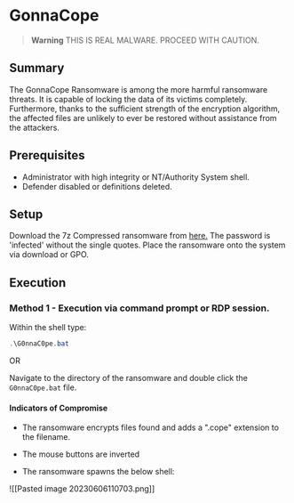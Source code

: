 
# GonnaCope

> **Warning**
> THIS IS REAL MALWARE. PROCEED WITH CAUTION. 

## Summary

The GonnaCope Ransomware is among the more harmful ransomware threats. It is capable of locking the data of its victims completely. Furthermore, thanks to the sufficient strength of the encryption algorithm, the affected files are unlikely to ever be restored without assistance from the attackers.

## Prerequisites

- Administrator with high integrity or NT/Authority System shell.
- Defender disabled or definitions deleted.

## Setup
Download the 7z Compressed ransomware from [here.](https://github.com/vxunderground/MalwareSourceCode/tree/main/Win32/Ransomware) The password is 'infected' without the single quotes. 
Place the ransomware onto the system via download or GPO.

## Execution

### Method 1 - Execution via command prompt or RDP session.

Within the shell type:
```powershell
.\G0nnaC0pe.bat
```

OR

Navigate to the directory of the ransomware and double click the `G0nnaC0pe.bat` file.

#### Indicators of Compromise
- The ransomware encrypts files found and adds a ".cope" extension to the filename.

- The mouse buttons are inverted

- The ransomware spawns the below shell:

![[Pasted image 20230606110703.png]]